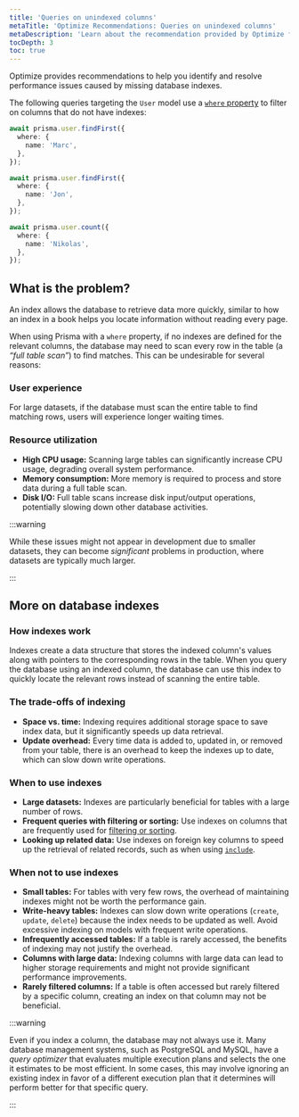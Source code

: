 ```yaml
---
title: 'Queries on unindexed columns'
metaTitle: 'Optimize Recommendations: Queries on unindexed columns'
metaDescription: 'Learn about the recommendation provided by Optimize for queries on unindexed columns.'
tocDepth: 3
toc: true
---
```


Optimize provides recommendations to help you identify and resolve performance issues caused by missing database indexes.

The following queries targeting the `User` model use a [`where` property](/orm/prisma-client/queries/filtering-and-sorting) to filter on columns that do not have indexes:

```ts
await prisma.user.findFirst({
  where: {
    name: 'Marc',
  },
});

await prisma.user.findFirst({
  where: {
    name: 'Jon',
  },
});

await prisma.user.count({
  where: {
    name: 'Nikolas',
  },
});
```

## What is the problem?

An index allows the database to retrieve data more quickly, similar to how an index in a book helps you locate information without reading every page.

When using Prisma with a `where` property, if no indexes are defined for the relevant columns, the database may need to scan every row in the table (a _“full table scan”_) to find matches. This can be undesirable for several reasons:

### User experience

For large datasets, if the database must scan the entire table to find matching rows, users will experience longer waiting times.

### Resource utilization

- **High CPU usage:** Scanning large tables can significantly increase CPU usage, degrading overall system performance.
- **Memory consumption:** More memory is required to process and store data during a full table scan.
- **Disk I/O:** Full table scans increase disk input/output operations, potentially slowing down other database activities.

:::warning

While these issues might not appear in development due to smaller datasets, they can become _significant_ problems in production, where datasets are typically much larger.

:::

## More on database indexes

### How indexes work

Indexes create a data structure that stores the indexed column's values along with pointers to the corresponding rows in the table. When you query the database using an indexed column, the database can use this index to quickly locate the relevant rows instead of scanning the entire table.

### The trade-offs of indexing

- **Space vs. time:** Indexing requires additional storage space to save index data, but it significantly speeds up data retrieval.
- **Update overhead:** Every time data is added to, updated in, or removed from your table, there is an overhead to keep the indexes up to date, which can slow down write operations.

### When to use indexes

- **Large datasets:** Indexes are particularly beneficial for tables with a large number of rows.
- **Frequent queries with filtering or sorting:** Use indexes on columns that are frequently used for [filtering or sorting](/orm/prisma-client/queries/filtering-and-sorting#filtering).
- **Looking up related data:** Use indexes on foreign key columns to speed up the retrieval of related records, such as when using [`include`](/orm/prisma-client/queries/relation-queries#include-a-relation).

### When not to use indexes

- **Small tables:** For tables with very few rows, the overhead of maintaining indexes might not be worth the performance gain.
- **Write-heavy tables:** Indexes can slow down write operations (`create`, `update`, `delete`) because the index needs to be updated as well. Avoid excessive indexing on models with frequent write operations.
- **Infrequently accessed tables:** If a table is rarely accessed, the benefits of indexing may not justify the overhead.
- **Columns with large data:** Indexing columns with large data can lead to higher storage requirements and might not provide significant performance improvements.
- **Rarely filtered columns:** If a table is often accessed but rarely filtered by a specific column, creating an index on that column may not be beneficial.

:::warning

Even if you index a column, the database may not always use it. Many database management systems, such as PostgreSQL and MySQL, have a _query optimizer_ that evaluates multiple execution plans and selects the one it estimates to be most efficient. In some cases, this may involve ignoring an existing index in favor of a different execution plan that it determines will perform better for that specific query.

:::
